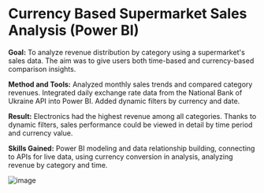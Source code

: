 # Currency Based Supermarket Sales Analysis (Power BI)

**Goal:** To analyze revenue distribution by category using a supermarket's sales data. The aim was to give users both time-based and currency-based comparison insights.

**Method and Tools:** Analyzed monthly sales trends and compared category revenues. Integrated daily exchange rate data from the National Bank of Ukraine API into Power BI. Added dynamic filters by currency and date.

**Result:** Electronics had the highest revenue among all categories. Thanks to dynamic filters, sales performance could be viewed in detail by time period and currency value.

**Skills Gained:** Power BI modeling and data relationship building, connecting to APIs for live data, using currency conversion in analysis, analyzing revenue by category and time.

![image](https://github.com/user-attachments/assets/6864d6d5-59c8-4ca6-838c-2e16373382f2)
